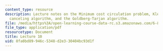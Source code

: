```yaml
---
content_type: resource
description: Lecture notes on the Minimum cost circulation problem, Klein's cycle
  canceling algorithm, and the Goldberg-Tarjan algorithm.
file: /media/https%3A/open-learning-course-data-rc.s3.amazonaws.com/6-854j-advanced-algorithms-fall-2008/8fa0bd89946c5348d2e330404bc93d1f_lect10_17.pdf
file_type: application/pdf
resourcetype: Document
title: Lecture 10
uid: 8fa0bd89-946c-5348-d2e3-30404bc93d1f
---
```

